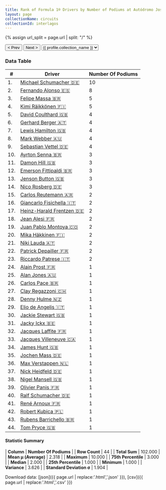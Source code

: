 ```yaml
---
title: Rank of Formula 1® Drivers by Number of Podiums at Autódromo José Carlos Pace
layout: page
collectionName: circuits
collectionId: interlagos
---
```


{% assign url_split = page.url | split: "/" %}
<div id="collection-navigation">
<button onclick="selector.options[selector.selectedIndex-1].value && (window.location = selector.options[selector.selectedIndex-1].value);">&lt; Prev</button>
<button onclick="selector.options[selector.selectedIndex+1].value && (window.location = selector.options[selector.selectedIndex+1].value);">Next &gt;</button>
<select id="selector" onchange="this.options[this.selectedIndex].value && (window.location = this.options[this.selectedIndex].value);">
  {% for collectionId in site.data[page.collectionName].refs %}
    {% if collectionId == page.collectionId %}
      {% assign selected = "selected" %}
    {% else %}
      {% assign selected = "" %}
    {% endif %}
    {% assign profile = site.data[page.collectionName][collectionId].profile %}
    <option value="/f1/{{ page.collectionName }}/{{ collectionId }}/{{ url_split[4] }}" {{ selected }}>{{ profile.collection_name }}</option>
  {% endfor %}
</select>
</div>

<canvas id="chart" width="400" height="180"></canvas>
<script>
var data = {
  "labels" : [
    "Michael Schumacher",
    "Fernando Alonso",
    "Felipe Massa",
    "Kimi Räikkönen",
    "David Coulthard",
    "Gerhard Berger",
    "Lewis Hamilton",
    "Mark Webber",
    "Sebastian Vettel",
    "Ayrton Senna",
    "Damon Hill",
    "Emerson Fittipaldi",
    "Jenson Button",
    "Nico Rosberg",
    "Carlos Reutemann",
    "Giancarlo Fisichella",
    "Heinz-Harald Frentzen",
    "Jean Alesi",
    "Juan Pablo Montoya",
    "Mika Häkkinen",
    "Niki Lauda",
    "Patrick Depailler",
    "Riccardo Patrese",
    "Alain Prost",
    "Alan Jones",
    "Carlos Pace",
    "Clay Regazzoni",
    "Denny Hulme",
    "Elio de Angelis",
    "Jackie Stewart",
    "Jacky Ickx",
    "Jacques Laffite",
    "Jacques Villeneuve",
    "James Hunt",
    "Jochen Mass",
    "Max Verstappen",
    "Nick Heidfeld",
    "Nigel Mansell",
    "Olivier Panis",
    "Ralf Schumacher",
    "René Arnoux",
    "Robert Kubica",
    "Rubens Barrichello",
    "Tom Pryce"
  ],
  "datasets" : [
    {
      "label" : "Number Of Podiums",
      "data" : [
        10,
        8,
        5,
        5,
        4,
        4,
        4,
        4,
        4,
        3,
        3,
        3,
        3,
        3,
        2,
        2,
        2,
        2,
        2,
        2,
        2,
        2,
        2,
        1,
        1,
        1,
        1,
        1,
        1,
        1,
        1,
        1,
        1,
        1,
        1,
        1,
        1,
        1,
        1,
        1,
        1,
        1,
        1,
        1
      ],
      "borderColor" : [
        "#1D181E",
        "#1D181E",
        "#1D181E",
        "#1D181E",
        "#1D181E",
        "#1D181E",
        "#1D181E",
        "#1D181E",
        "#1D181E",
        "#1D181E",
        "#1D181E",
        "#1D181E",
        "#1D181E",
        "#1D181E",
        "#1D181E",
        "#1D181E",
        "#1D181E",
        "#1D181E",
        "#1D181E",
        "#1D181E",
        "#1D181E",
        "#1D181E",
        "#1D181E",
        "#1D181E",
        "#1D181E",
        "#1D181E",
        "#1D181E",
        "#1D181E",
        "#1D181E",
        "#1D181E",
        "#1D181E",
        "#1D181E",
        "#1D181E",
        "#1D181E",
        "#1D181E",
        "#1D181E",
        "#1D181E",
        "#1D181E",
        "#1D181E",
        "#1D181E",
        "#1D181E",
        "#1D181E",
        "#1D181E",
        "#1D181E"
      ],
      "borderWidth" : 1,
      "backgroundColor" : [
        "#9C8E8D",
        "#9C8E8D",
        "#9C8E8D",
        "#9C8E8D",
        "#9C8E8D",
        "#9C8E8D",
        "#9C8E8D",
        "#9C8E8D",
        "#9C8E8D",
        "#9C8E8D",
        "#9C8E8D",
        "#9C8E8D",
        "#9C8E8D",
        "#9C8E8D",
        "#9C8E8D",
        "#9C8E8D",
        "#9C8E8D",
        "#9C8E8D",
        "#9C8E8D",
        "#9C8E8D",
        "#9C8E8D",
        "#9C8E8D",
        "#9C8E8D",
        "#9C8E8D",
        "#9C8E8D",
        "#9C8E8D",
        "#9C8E8D",
        "#9C8E8D",
        "#9C8E8D",
        "#9C8E8D",
        "#9C8E8D",
        "#9C8E8D",
        "#9C8E8D",
        "#9C8E8D",
        "#9C8E8D",
        "#9C8E8D",
        "#9C8E8D",
        "#9C8E8D",
        "#9C8E8D",
        "#9C8E8D",
        "#9C8E8D",
        "#9C8E8D",
        "#9C8E8D",
        "#9C8E8D"
      ]
    }
  ]
};
var options = {
  legend: {
    display: false
  },
  scales: {
    xAxes: [{
      ticks: {
        beginAtZero: true,
        maxRotation: 180,
        display: window.innerWidth > 800
      }
    }],
    yAxes: [{
      ticks: {
        beginAtZero: true
      }
    }]
  },
  onResize: function(chart, size) {
    chart.options.scales.xAxes[0].ticks.display = size.width > 800;
  }
};
var chart = new Chart("chart", {
    data: data,
    type: 'bar',
    options: options
});
</script>



### Data Table

| # | Driver | Number Of Podiums |
|--|--|--|
| 1. | [Michael Schumacher 🇩🇪](/f1/drivers/michael_schumacher) | 10 |
| 2. | [Fernando Alonso 🇪🇸](/f1/drivers/alonso) | 8 |
| 3. | [Felipe Massa 🇧🇷](/f1/drivers/massa) | 5 |
| 4. | [Kimi Räikkönen 🇫🇮](/f1/drivers/raikkonen) | 5 |
| 5. | [David Coulthard 🇬🇧](/f1/drivers/coulthard) | 4 |
| 6. | [Gerhard Berger 🇦🇹](/f1/drivers/berger) | 4 |
| 7. | [Lewis Hamilton 🇬🇧](/f1/drivers/hamilton) | 4 |
| 8. | [Mark Webber 🇦🇺](/f1/drivers/webber) | 4 |
| 9. | [Sebastian Vettel 🇩🇪](/f1/drivers/vettel) | 4 |
| 10. | [Ayrton Senna 🇧🇷](/f1/drivers/senna) | 3 |
| 11. | [Damon Hill 🇬🇧](/f1/drivers/damon_hill) | 3 |
| 12. | [Emerson Fittipaldi 🇧🇷](/f1/drivers/emerson_fittipaldi) | 3 |
| 13. | [Jenson Button 🇬🇧](/f1/drivers/button) | 3 |
| 14. | [Nico Rosberg 🇩🇪](/f1/drivers/rosberg) | 3 |
| 15. | [Carlos Reutemann 🇦🇷](/f1/drivers/reutemann) | 2 |
| 16. | [Giancarlo Fisichella 🇮🇹](/f1/drivers/fisichella) | 2 |
| 17. | [Heinz-Harald Frentzen 🇩🇪](/f1/drivers/frentzen) | 2 |
| 18. | [Jean Alesi 🇫🇷](/f1/drivers/alesi) | 2 |
| 19. | [Juan Pablo Montoya 🇨🇴](/f1/drivers/montoya) | 2 |
| 20. | [Mika Häkkinen 🇫🇮](/f1/drivers/hakkinen) | 2 |
| 21. | [Niki Lauda 🇦🇹](/f1/drivers/lauda) | 2 |
| 22. | [Patrick Depailler 🇫🇷](/f1/drivers/depailler) | 2 |
| 23. | [Riccardo Patrese 🇮🇹](/f1/drivers/patrese) | 2 |
| 24. | [Alain Prost 🇫🇷](/f1/drivers/prost) | 1 |
| 25. | [Alan Jones 🇦🇺](/f1/drivers/jones) | 1 |
| 26. | [Carlos Pace 🇧🇷](/f1/drivers/pace) | 1 |
| 27. | [Clay Regazzoni 🇨🇭](/f1/drivers/regazzoni) | 1 |
| 28. | [Denny Hulme 🇳🇿](/f1/drivers/hulme) | 1 |
| 29. | [Elio de Angelis 🇮🇹](/f1/drivers/angelis) | 1 |
| 30. | [Jackie Stewart 🇬🇧](/f1/drivers/stewart) | 1 |
| 31. | [Jacky Ickx 🇧🇪](/f1/drivers/ickx) | 1 |
| 32. | [Jacques Laffite 🇫🇷](/f1/drivers/laffite) | 1 |
| 33. | [Jacques Villeneuve 🇨🇦](/f1/drivers/villeneuve) | 1 |
| 34. | [James Hunt 🇬🇧](/f1/drivers/hunt) | 1 |
| 35. | [Jochen Mass 🇩🇪](/f1/drivers/mass) | 1 |
| 36. | [Max Verstappen 🇳🇱](/f1/drivers/max_verstappen) | 1 |
| 37. | [Nick Heidfeld 🇩🇪](/f1/drivers/heidfeld) | 1 |
| 38. | [Nigel Mansell 🇬🇧](/f1/drivers/mansell) | 1 |
| 39. | [Olivier Panis 🇫🇷](/f1/drivers/panis) | 1 |
| 40. | [Ralf Schumacher 🇩🇪](/f1/drivers/ralf_schumacher) | 1 |
| 41. | [René Arnoux 🇫🇷](/f1/drivers/arnoux) | 1 |
| 42. | [Robert Kubica 🇵🇱](/f1/drivers/kubica) | 1 |
| 43. | [Rubens Barrichello 🇧🇷](/f1/drivers/barrichello) | 1 |
| 44. | [Tom Pryce 🇬🇧](/f1/drivers/pryce) | 1 |

#### Statistic Summary

| **Column** | **Number Of Podiums** |
| **Row Count** | 44 |
| **Total Sum** | 102.000 |
| **Mean μ (Average)** | 2.318 |
| **Maximum** | 10.000 |
| **75th Percentile** | 3.000 |
| **Median** | 2.000 |
| **25th Percentile** | 1.000 |
| **Minimum** | 1.000 |
| **Variance** | 3.626 |
| **Standard Deviation σ** | 1.904 |

Download data: [json]({{ page.url | replace:'.html','.json' }}), [csv]({{ page.url | replace:'.html','.csv' }})
